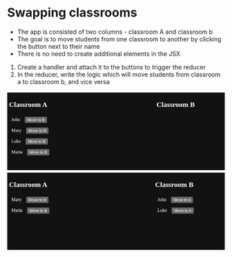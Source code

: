 # Swapping classrooms

- The app is consisted of two columns - classroom A and classroom b
- The goal is to move students from one classroom to another by clicking the button next to their name
- There is no need to create additional elements in the JSX

1. Create a handler and attach it to the buttons to trigger the reducer
2. In the reducer, write the logic which will move students from classroom a to classroom b, and vice versa

![Alt text](./images/1.png)
![Alt text](./images/2.png)
